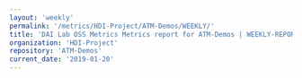 ```yaml
---
layout: 'weekly'
permalink: '/metrics/HDI-Project/ATM-Demos/WEEKLY/'
title: 'DAI Lab OSS Metrics Metrics report for ATM-Demos | WEEKLY-REPORT-2019-01-20'
organization: 'HDI-Project'
repository: 'ATM-Demos'
current_date: '2019-01-20'
---
```

